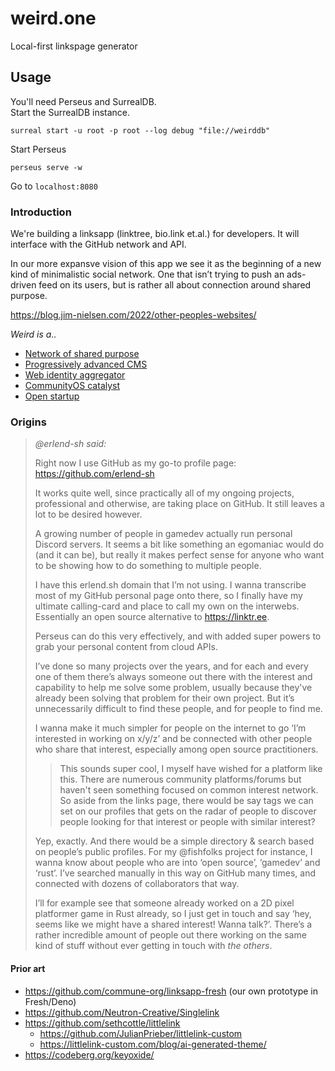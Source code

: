 # weird.one
Local-first linkspage generator

## Usage
You'll need Perseus and SurrealDB.  
Start the SurrealDB instance. 
```
surreal start -u root -p root --log debug "file://weirddb"
```


Start Perseus
```
perseus serve -w
```


Go to `localhost:8080`

### Introduction

We're building a linksapp (linktree, bio.link et.al.) for developers. It will interface with the GitHub network and API.

In our more expansve vision of this app we see it as the beginning of a new kind of minimalistic social network. One that isn’t trying to push an ads-driven feed on its users, but is rather all about connection around shared purpose.

https://blog.jim-nielsen.com/2022/other-peoples-websites/

*Weird is a..*
- [Network of shared purpose](https://github.com/commune-org/weird/issues/9)
- [Progressively advanced CMS](https://github.com/commune-org/weird/issues/5)
- [Web identity aggregator](https://github.com/commune-org/weird/issues/1)
- [CommunityOS catalyst](https://github.com/commune-org/weird/issues/11)
- [Open startup](https://github.com/commune-org/weird/issues/12)

### Origins

> *@erlend-sh said:*
> 
> Right now I use GitHub as my go-to profile page: https://github.com/erlend-sh
> 
> It works quite well, since practically all of my ongoing projects, professional and otherwise, are taking place on GitHub. It still leaves a lot to be desired however.
>
> A growing number of people in gamedev actually run personal Discord servers. It seems a bit like something an egomaniac would do (and it can be), but really it makes perfect sense for anyone who want to be showing how to do something to multiple people.
> 
> I have this erlend.sh domain that I’m not using. I wanna transcribe most of my GitHub personal page onto there, so I finally have my ultimate calling-card and place to call my own on the interwebs. Essentially an open source alternative to <https://linktr.ee>.
> 
> Perseus can do this very effectively, and with added super powers to grab your personal content from cloud APIs.
> 
> I’ve done so many projects over the years, and for each and every one of them there’s always someone out there with the interest and capability to help me solve some problem, usually because they've already been solving that problem for their own project. But it’s unnecessarily difficult to find these people, and for people to find me.
> 
> I wanna make it much simpler for people on the internet to go ‘I’m interested in working on x/y/z’ and be connected with other people who share that interest, especially among open source practitioners.
> 
>> This sounds super cool, I myself have wished for a platform like this. There are numerous community platforms/forums but haven't seen something focused on common interest network. So aside from the links page, there would be say tags we can set on our profiles that gets on the radar of people to discover people looking for that interest or people with similar interest?
> 
> Yep, exactly. And there would be a simple directory & search based on people’s public profiles. For my @fishfolks project for instance, I wanna know about people who are into ‘open source’, ‘gamedev’ and ‘rust’. I’ve searched manually in this way on GitHub many times, and connected with dozens of collaborators that way.
> 
> I’ll for example see that someone already worked on a 2D pixel platformer game in Rust already, so I just get in touch and say ‘hey, seems like we might have a shared interest! Wanna talk?’. There’s a rather incredible amount of people out there working on the same kind of stuff without ever getting in touch with *the others*.

#### Prior art

- https://github.com/commune-org/linksapp-fresh (our own prototype in Fresh/Deno)
- https://github.com/Neutron-Creative/Singlelink
- https://github.com/sethcottle/littlelink
  - https://github.com/JulianPrieber/littlelink-custom
  - https://littlelink-custom.com/blog/ai-generated-theme/
- https://codeberg.org/keyoxide/
